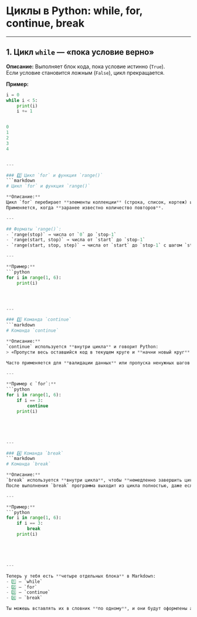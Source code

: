 # Циклы в Python: while, for, continue, break

---

## 1. Цикл `while` — «пока условие верно»
**Описание:** Выполняет блок кода, пока условие истинно (`True`).  
Если условие становится ложным (`False`), цикл прекращается.

**Пример:**
```python
i = 0
while i < 5:
    print(i)
    i += 1


0
1
2
3
4


---

### 2️⃣ Цикл `for` и функция `range()`
```markdown
# Цикл `for` и функция `range()`

**Описание:**  
Цикл `for` перебирает **элементы коллекции** (строка, список, кортеж) или **диапазон чисел**, созданный с помощью `range()`.  
Применяется, когда **заранее известно количество повторов**.

---

## Форматы `range()`:
- `range(stop)` → числа от `0` до `stop-1`
- `range(start, stop)` → числа от `start` до `stop-1`
- `range(start, stop, step)` → числа от `start` до `stop-1` с шагом `step`

---

**Пример:**
```python
for i in range(1, 6):
    print(i)




---

### 3️⃣ Команда `continue`
```markdown
# Команда `continue`

**Описание:**  
`continue` используется **внутри цикла** и говорит Python:  
> «Пропусти весь оставшийся код в текущем круге и **начни новый круг** сразу.»

Часто применяется для **валидации данных** или пропуска ненужных шагов.

---

**Пример с `for`:**
```python
for i in range(1, 6):
    if i == 3:
        continue
    print(i)





---

### 4️⃣ Команда `break`
```markdown
# Команда `break`

**Описание:**  
`break` используется **внутри цикла**, чтобы **немедленно завершить цикл**.  
После выполнения `break` программа выходит из цикла полностью, даже если условие ещё истинно.

---

**Пример:**
```python
for i in range(1, 6):
    if i == 3:
        break
    print(i)





---

Теперь у тебя есть **четыре отдельных блока** в Markdown:  
- 1️⃣ — `while`  
- 2️⃣ — `for`  
- 3️⃣ — `continue`  
- 4️⃣ — `break`

Ты можешь вставлять их в словник **по одному**, и они будут оформлены аккуратно и отдельно.
